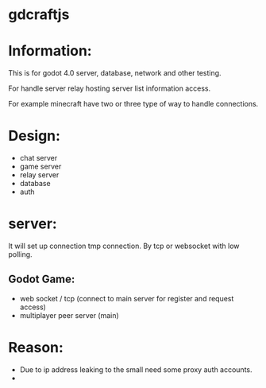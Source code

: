 # gdcraftjs

# Information:
  This is for godot 4.0 server, database, network and other testing.

  For handle server relay hosting server list information access.

  For example minecraft have two or three type of way to handle connections.

# Design:
 * chat server
 * game server
 * relay server
 * database
 * auth

# server:
  It will set up connection tmp connection. By tcp or websocket with low polling.

## Godot Game:
  * web socket / tcp (connect to main server for register and request access)
  * multiplayer peer server (main)


# Reason:
  * Due to ip address leaking to the small need some proxy auth accounts.
  * 

